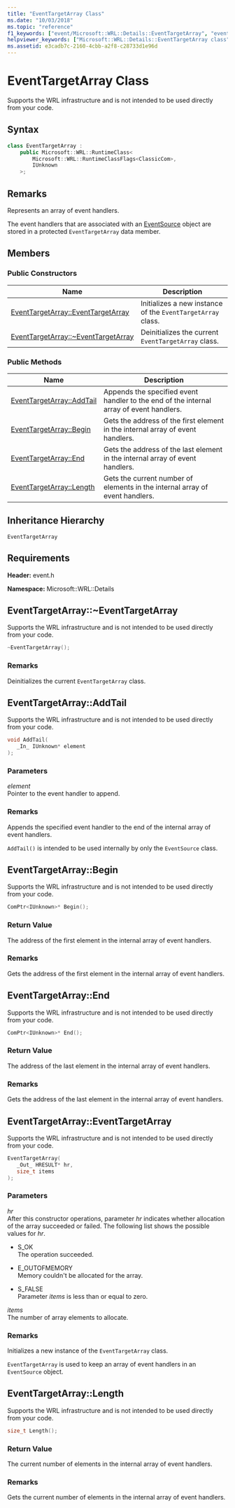 ```yaml
---
title: "EventTargetArray Class"
ms.date: "10/03/2018"
ms.topic: "reference"
f1_keywords: ["event/Microsoft::WRL::Details::EventTargetArray", "event/Microsoft::WRL::Details::EventTargetArray::AddTail", "event/Microsoft::WRL::Details::EventTargetArray::Begin", "event/Microsoft::WRL::Details::EventTargetArray::End", "event/Microsoft::WRL::Details::EventTargetArray::EventTargetArray", "event/Microsoft::WRL::Details::EventTargetArray::Length", "event/Microsoft::WRL::Details::EventTargetArray::~EventTargetArray"]
helpviewer_keywords: ["Microsoft::WRL::Details::EventTargetArray class", "Microsoft::WRL::Details::EventTargetArray::AddTail method", "Microsoft::WRL::Details::EventTargetArray::Begin method", "Microsoft::WRL::Details::EventTargetArray::End method", "Microsoft::WRL::Details::EventTargetArray::EventTargetArray, constructor", "Microsoft::WRL::Details::EventTargetArray::Length method", "Microsoft::WRL::Details::EventTargetArray::~EventTargetArray, destructor"]
ms.assetid: e3cadb7c-2160-4cbb-a2f8-c28733d1e96d
---
```

# EventTargetArray Class

Supports the WRL infrastructure and is not intended to be used directly from your code.

## Syntax

```cpp
class EventTargetArray :
    public Microsoft::WRL::RuntimeClass<
        Microsoft::WRL::RuntimeClassFlags<ClassicCom>,
        IUnknown
    >;
```

## Remarks

Represents an array of event handlers.

The event handlers that are associated with an [EventSource](eventsource-class.md) object are stored in a protected `EventTargetArray` data member.

## Members

### Public Constructors

Name                                                           | Description
-------------------------------------------------------------- | -----------------------------------------------------------
[EventTargetArray::EventTargetArray](#eventtargetarray)        | Initializes a new instance of the `EventTargetArray` class.
[EventTargetArray::~EventTargetArray](#tilde-eventtargetarray) | Deinitializes the current `EventTargetArray` class.

### Public Methods

Name                                  | Description
------------------------------------- | ---------------------------------------------------------------------------------------
[EventTargetArray::AddTail](#addtail) | Appends the specified event handler to the end of the internal array of event handlers.
[EventTargetArray::Begin](#begin)     | Gets the address of the first element in the internal array of event handlers.
[EventTargetArray::End](#end)         | Gets the address of the last element in the internal array of event handlers.
[EventTargetArray::Length](#length)   | Gets the current number of elements in the internal array of event handlers.

## Inheritance Hierarchy

`EventTargetArray`

## Requirements

**Header:** event.h

**Namespace:** Microsoft::WRL::Details

## <a name="tilde-eventtargetarray"></a> EventTargetArray::~EventTargetArray

Supports the WRL infrastructure and is not intended to be used directly from your code.

```cpp
~EventTargetArray();
```

### Remarks

Deinitializes the current `EventTargetArray` class.

## <a name="addtail"></a> EventTargetArray::AddTail

Supports the WRL infrastructure and is not intended to be used directly from your code.

```cpp
void AddTail(
   _In_ IUnknown* element
);
```

### Parameters

*element*<br/>
Pointer to the event handler to append.

### Remarks

Appends the specified event handler to the end of the internal array of event handlers.

`AddTail()` is intended to be used internally by only the `EventSource` class.

## <a name="begin"></a> EventTargetArray::Begin

Supports the WRL infrastructure and is not intended to be used directly from your code.

```cpp
ComPtr<IUnknown>* Begin();
```

### Return Value

The address of the first element in the internal array of event handlers.

### Remarks

Gets the address of the first element in the internal array of event handlers.

## <a name="end"></a> EventTargetArray::End

Supports the WRL infrastructure and is not intended to be used directly from your code.

```cpp
ComPtr<IUnknown>* End();
```

### Return Value

The address of the last element in the internal array of event handlers.

### Remarks

Gets the address of the last element in the internal array of event handlers.

## <a name="eventtargetarray"></a> EventTargetArray::EventTargetArray

Supports the WRL infrastructure and is not intended to be used directly from your code.

```cpp
EventTargetArray(
   _Out_ HRESULT* hr,
   size_t items
);
```

### Parameters

*hr*<br/>
After this constructor operations, parameter *hr* indicates whether allocation of the array succeeded or failed. The following list shows the possible values for *hr*.

+   S_OK<br/>
    The operation succeeded.

+   E_OUTOFMEMORY<br/>
    Memory couldn't be allocated for the array.

+   S_FALSE<br/>
    Parameter *items* is less than or equal to zero.

*items*<br/>
The number of array elements to allocate.

### Remarks

Initializes a new instance of the `EventTargetArray` class.

`EventTargetArray` is used to keep an array of event handlers in an `EventSource` object.

## <a name="length"></a> EventTargetArray::Length

Supports the WRL infrastructure and is not intended to be used directly from your code.

```cpp
size_t Length();
```

### Return Value

The current number of elements in the internal array of event handlers.

### Remarks

Gets the current number of elements in the internal array of event handlers.
